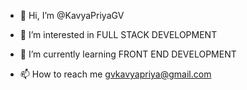 - 👋 Hi, I’m @KavyaPriyaGV
- 👀 I’m interested in FULL STACK DEVELOPMENT
- 🌱 I’m currently learning FRONT END DEVELOPMENT

- 📫 How to reach me gvkavyapriya@gmail.com

<!---
KavyaPriyaGV/KavyaPriyaGV is a ✨ special ✨ repository because its `README.md` (this file) appears on your GitHub profile.
You can click the Preview link to take a look at your changes.
-->
